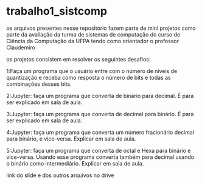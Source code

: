 # trabalho1_sistcomp

os arquivos presentes nesse repositório fazem parte de mini projetos como parte da avaliação da turma de sistemas de computação do curso de Ciência da Computação da UFPA
tendo como orientador o professor Claudemiro

os projetos consistem em resolver os seguintes desafios:

1:Faça um programa que o usuário entre com o número de níveis de quantização e receba como resposta o número de bits e todas as combinações desses bits.

2:Jupyter: faça um programa que converta de binário para decimal. É para ser explicado em sala de aula.

3:Jupyter: faça um programa que converta de decimal para binário. É para ser explicado em sala de aula.

4:Jupyter: faça um programa que converta  um número fracionário decimal para binário, e vice-versa. Explicar em sala de aula.

5:Jupyter: faça um programa que converta  de octal e Hexa para binário e vice-versa. Usando esse programa converta também para decimal usando o binário como intermediário. Explicar em sala de aula.

link do slide e dos outros arquivos no drive
